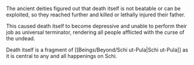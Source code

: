 
The ancient deities figured out that death itself is not beatable or can be exploited, so they reached further and killed or lethally injured their father.

This caused death itself to become depressive and unable to perform their job as universal terminator, rendering all people afflicted with the curse of the undead.

Death itself is a fragment of [[Beings/Beyond/Schi ut-Pula|Schi ut-Pula]] as it is central to any and all happenings on Schi.


